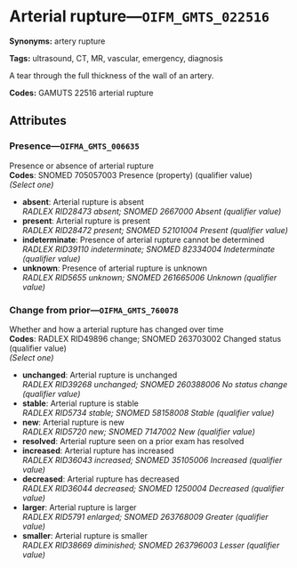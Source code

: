 # Arterial rupture—`OIFM_GMTS_022516`

**Synonyms:** artery rupture

**Tags:** ultrasound, CT, MR, vascular, emergency, diagnosis

A tear through the full thickness of the wall of an artery.

**Codes:** GAMUTS 22516 arterial rupture

## Attributes

### Presence—`OIFMA_GMTS_006635`

Presence or absence of arterial rupture  
**Codes**: SNOMED 705057003 Presence (property) (qualifier value)  
*(Select one)*

- **absent**: Arterial rupture is absent  
_RADLEX RID28473 absent; SNOMED 2667000 Absent (qualifier value)_
- **present**: Arterial rupture is present  
_RADLEX RID28472 present; SNOMED 52101004 Present (qualifier value)_
- **indeterminate**: Presence of arterial rupture cannot be determined  
_RADLEX RID39110 indeterminate; SNOMED 82334004 Indeterminate (qualifier value)_
- **unknown**: Presence of arterial rupture is unknown  
_RADLEX RID5655 unknown; SNOMED 261665006 Unknown (qualifier value)_

### Change from prior—`OIFMA_GMTS_760078`

Whether and how a arterial rupture has changed over time  
**Codes**: RADLEX RID49896 change; SNOMED 263703002 Changed status (qualifier value)  
*(Select one)*

- **unchanged**: Arterial rupture is unchanged  
_RADLEX RID39268 unchanged; SNOMED 260388006 No status change (qualifier value)_
- **stable**: Arterial rupture is stable  
_RADLEX RID5734 stable; SNOMED 58158008 Stable (qualifier value)_
- **new**: Arterial rupture is new  
_RADLEX RID5720 new; SNOMED 7147002 New (qualifier value)_
- **resolved**: Arterial rupture seen on a prior exam has resolved  
- **increased**: Arterial rupture has increased  
_RADLEX RID36043 increased; SNOMED 35105006 Increased (qualifier value)_
- **decreased**: Arterial rupture has decreased  
_RADLEX RID36044 decreased; SNOMED 1250004 Decreased (qualifier value)_
- **larger**: Arterial rupture is larger  
_RADLEX RID5791 enlarged; SNOMED 263768009 Greater (qualifier value)_
- **smaller**: Arterial rupture is smaller  
_RADLEX RID38669 diminished; SNOMED 263796003 Lesser (qualifier value)_
